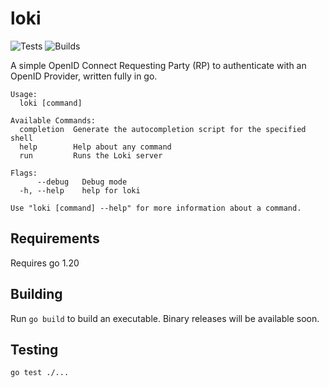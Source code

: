 # loki

![Tests](https://github.com/SafinWasi/loki/actions/workflows/test.yaml/badge.svg) ![Builds](https://github.com/SafinWasi/loki/actions/workflows/build.yaml/badge.svg)

A simple OpenID Connect Requesting Party (RP) to authenticate with an OpenID Provider, written fully in go.

```
Usage:
  loki [command]

Available Commands:
  completion  Generate the autocompletion script for the specified shell
  help        Help about any command
  run         Runs the Loki server

Flags:
      --debug   Debug mode
  -h, --help    help for loki

Use "loki [command] --help" for more information about a command.
```

## Requirements

Requires go 1.20

## Building

Run `go build` to build an executable. Binary releases will be available soon.

## Testing

```
go test ./...
```

